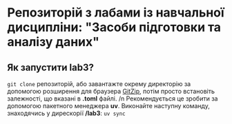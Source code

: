 # Репозиторій з лабами із навчальної дисципліни: "Засоби підготовки та аналізу даних"
## Як запустити lab3?
`git clone` репозиторій, або завантажте окрему директорію за допомогою розширення для браузера [GitZip](https://chromewebstore.google.com/detail/gitzip-for-github/ffabmkklhbepgcgfonabamgnfafbdlkn?pli=1), потім просто встановіть залежності, що вказані в **.toml** файлі. /n
Рекомендується це зробити за допомогою пакетного менеджера **uv**. Виконайте наступну команду, знаходячись у дирескорії **/lab3**:
`uv sync`
